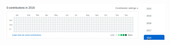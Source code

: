 ![image](https://github.com/mistermboy/mistermboy/blob/master/contributions.gif)<div align="center">
